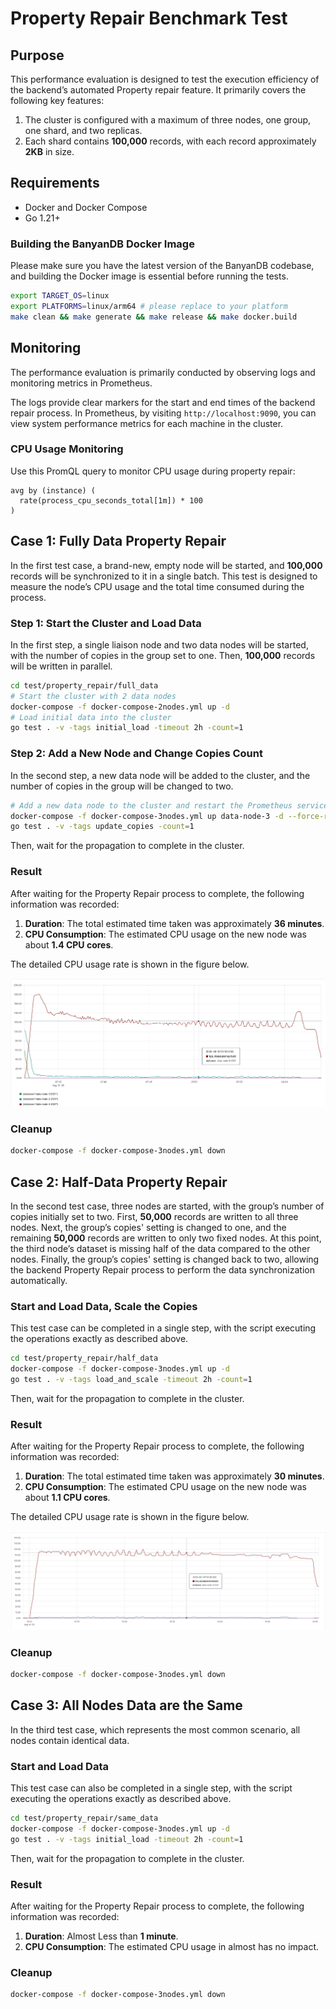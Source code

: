 # Property Repair Benchmark Test

## Purpose

This performance evaluation is designed to test the execution efficiency of the backend’s automated Property repair feature. 
It primarily covers the following key features:
1. The cluster is configured with a maximum of three nodes, one group, one shard, and two replicas.
2. Each shard contains **100,000** records, with each record approximately **2KB** in size.

## Requirements

- Docker and Docker Compose
- Go 1.21+

### Building the BanyanDB Docker Image

Please make sure you have the latest version of the BanyanDB codebase, and building the Docker image is essential before running the tests.

```bash
export TARGET_OS=linux
export PLATFORMS=linux/arm64 # please replace to your platform
make clean && make generate && make release && make docker.build
```

## Monitoring

The performance evaluation is primarily conducted by observing logs and monitoring metrics in Prometheus. 

The logs provide clear markers for the start and end times of the backend repair process.
In Prometheus, by visiting `http://localhost:9090`, you can view system performance metrics for each machine in the cluster.

### CPU Usage Monitoring

Use this PromQL query to monitor CPU usage during property repair:

```promql
avg by (instance) (
  rate(process_cpu_seconds_total[1m]) * 100
)
```

## Case 1: Fully Data Property Repair

In the first test case, a brand-new, empty node will be started, 
and **100,000** records will be synchronized to it in a single batch. 
This test is designed to measure the node’s CPU usage and the total time consumed during the process.

### Step 1: Start the Cluster and Load Data

In the first step, a single liaison node and two data nodes will be started, 
with the number of copies in the group set to one. Then, **100,000** records will be written in parallel.

```bash
cd test/property_repair/full_data
# Start the cluster with 2 data nodes
docker-compose -f docker-compose-2nodes.yml up -d
# Load initial data into the cluster
go test . -v -tags initial_load -timeout 2h -count=1
```

### Step 2: Add a New Node and Change Copies Count

In the second step, a new data node will be added to the cluster,
and the number of copies in the group will be changed to two.

```bash
# Add a new data node to the cluster and restart the Prometheus service to monitor the new node
docker-compose -f docker-compose-3nodes.yml up data-node-3 -d --force-recreate prometheus
go test . -v -tags update_copies -count=1
```

Then, wait for the propagation to complete in the cluster.

### Result

After waiting for the Property Repair process to complete, the following information was recorded:
1. **Duration**: The total estimated time taken was approximately **36 minutes**.
2. **CPU Consumption**: The estimated CPU usage on the new node was about **1.4 CPU cores**.

The detailed CPU usage rate is shown in the figure below.

![CPU Usage](full_data/cpu-usage.png)

### Cleanup

```bash
docker-compose -f docker-compose-3nodes.yml down
```

## Case 2: Half-Data Property Repair

In the second test case, three nodes are started, with the group’s number of copies initially set to two. 
First, **50,000** records are written to all three nodes.
Next, the group’s copies' setting is changed to one, and the remaining **50,000** records are written to only two fixed nodes. 
At this point, the third node’s dataset is missing half of the data compared to the other nodes.
Finally, the group’s copies' setting is changed back to two, allowing the backend Property Repair process to perform the data synchronization automatically.

### Start and Load Data, Scale the Copies

This test case can be completed in a single step, with the script executing the operations exactly as described above.

```bash
cd test/property_repair/half_data
docker-compose -f docker-compose-3nodes.yml up -d
go test . -v -tags load_and_scale -timeout 2h -count=1
```

Then, wait for the propagation to complete in the cluster.

### Result

After waiting for the Property Repair process to complete, the following information was recorded:
1. **Duration**: The total estimated time taken was approximately **30 minutes**.
2. **CPU Consumption**: The estimated CPU usage on the new node was about **1.1 CPU cores**.

The detailed CPU usage rate is shown in the figure below.

![CPU Usage](half_data/cpu-usage.png)

### Cleanup

```bash
docker-compose -f docker-compose-3nodes.yml down
```

## Case 3: All Nodes Data are the Same

In the third test case, which represents the most common scenario, all nodes contain identical data.

### Start and Load Data

This test case can also be completed in a single step, with the script executing the operations exactly as described above.

```bash
cd test/property_repair/same_data
docker-compose -f docker-compose-3nodes.yml up -d
go test . -v -tags initial_load -timeout 2h -count=1
```

Then, wait for the propagation to complete in the cluster.

### Result

After waiting for the Property Repair process to complete, the following information was recorded:
1. **Duration**: Almost Less than **1 minute**.
2. **CPU Consumption**: The estimated CPU usage in almost has no impact.

### Cleanup

```bash
docker-compose -f docker-compose-3nodes.yml down
```
